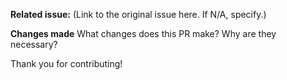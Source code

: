 **Related issue:** (Link to the original issue here. If N/A, specify.)

**Changes made**
What changes does this PR make? Why are they necessary?

[//]: # (Ensure that your code is well documented and complies with code style guidelines. Remember that this PR will go under rigorous
approval processes and reviews.)

Thank you for contributing!
